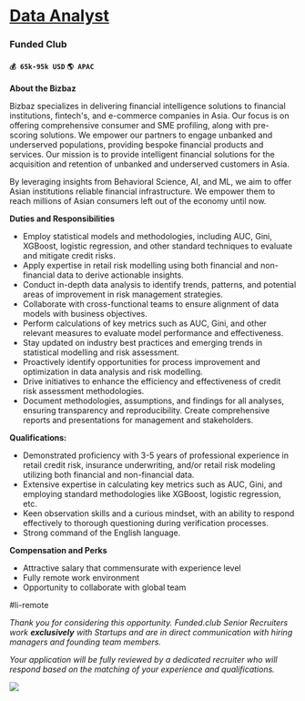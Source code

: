 # [Data Analyst](https://www.remotewlb.com/apply/data-analyst-38062)  
### Funded Club  
#### `💰 65k-95k USD` `🌎 APAC`  

**About the Bizbaz**

Bizbaz specializes in delivering financial intelligence solutions to financial institutions, fintech's, and e-commerce companies in Asia. Our focus is on offering comprehensive consumer and SME profiling, along with pre-scoring solutions. We empower our partners to engage unbanked and underserved populations, providing bespoke financial products and services. Our mission is to provide intelligent financial solutions for the acquisition and retention of unbanked and underserved customers in Asia.

By leveraging insights from Behavioral Science, AI, and ML, we aim to offer Asian institutions reliable financial infrastructure. We empower them to reach millions of Asian consumers left out of the economy until now.

**Duties and Responsibilities**

  * Employ statistical models and methodologies, including AUC, Gini, XGBoost, logistic regression, and other standard techniques to evaluate and mitigate credit risks.
  * Apply expertise in retail risk modelling using both financial and non-financial data to derive actionable insights.
  * Conduct in-depth data analysis to identify trends, patterns, and potential areas of improvement in risk management strategies.
  * Collaborate with cross-functional teams to ensure alignment of data models with business objectives.
  * Perform calculations of key metrics such as AUC, Gini, and other relevant measures to evaluate model performance and effectiveness.
  * Stay updated on industry best practices and emerging trends in statistical modelling and risk assessment.
  * Proactively identify opportunities for process improvement and optimization in data analysis and risk modelling.
  * Drive initiatives to enhance the efficiency and effectiveness of credit risk assessment methodologies.
  * Document methodologies, assumptions, and findings for all analyses, ensuring transparency and reproducibility. Create comprehensive reports and presentations for management and stakeholders.

**Qualifications:**

  * Demonstrated proficiency with 3-5 years of professional experience in retail credit risk, insurance underwriting, and/or retail risk modeling utilizing both financial and non-financial data.
  * Extensive expertise in calculating key metrics such as AUC, Gini, and employing standard methodologies like XGBoost, logistic regression, etc.
  * Keen observation skills and a curious mindset, with an ability to respond effectively to thorough questioning during verification processes.
  * Strong command of the English language.

**Compensation and Perks**

  * Attractive salary that commensurate with experience level
  * Fully remote work environment
  * Opportunity to collaborate with global team

#li-remote

_Thank you for considering this opportunity. Funded.club Senior Recruiters work **exclusively** with Startups and are in direct communication with hiring managers and founding team members._

_Your application will be fully reviewed by a dedicated recruiter who will respond based on the matching of your experience and qualifications._

![](https://remotive.com/job/track/1882247/blank.gif?source=public_api)

